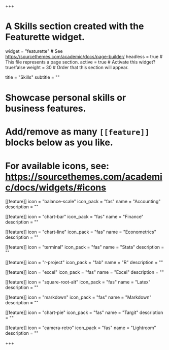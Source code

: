 +++
# A Skills section created with the Featurette widget.
widget = "featurette"  # See https://sourcethemes.com/academic/docs/page-builder/
headless = true  # This file represents a page section.
active = true  # Activate this widget? true/false
weight = 30  # Order that this section will appear.

title = "Skills"
subtitle = ""

# Showcase personal skills or business features.
# 
# Add/remove as many `[[feature]]` blocks below as you like.
# 
# For available icons, see: https://sourcethemes.com/academic/docs/widgets/#icons


[[feature]]
  icon = "balance-scale"
  icon_pack = "fas"
  name = "Accounting"
  description = ""  

[[feature]]
  icon = "chart-bar"
  icon_pack = "fas"
  name = "Finance"
  description = ""    

[[feature]]
  icon = "chart-line"
  icon_pack = "fas"
  name = "Econometrics"
  description = ""  
  
[[feature]]
  icon = "terminal"
  icon_pack = "fas"
  name = "Stata"
  description = ""

[[feature]]
  icon = "r-project"
  icon_pack = "fab"
  name = "R"
  description = ""

[[feature]]
  icon = "excel"
  icon_pack = "fas"
  name = "Excel"
  description = ""

[[feature]]
  icon = "square-root-alt"
  icon_pack = "fas"
  name = "Latex"
  description = ""

[[feature]]
  icon = "markdown"
  icon_pack = "fas"
  name = "Markdown"
  description = ""

[[feature]]
  icon = "chart-pie"
  icon_pack = "fas"
  name = "Targit"
  description = ""

[[feature]]
  icon = "camera-retro"
  icon_pack = "fas"
  name = "Lightroom"
  description = ""


+++
